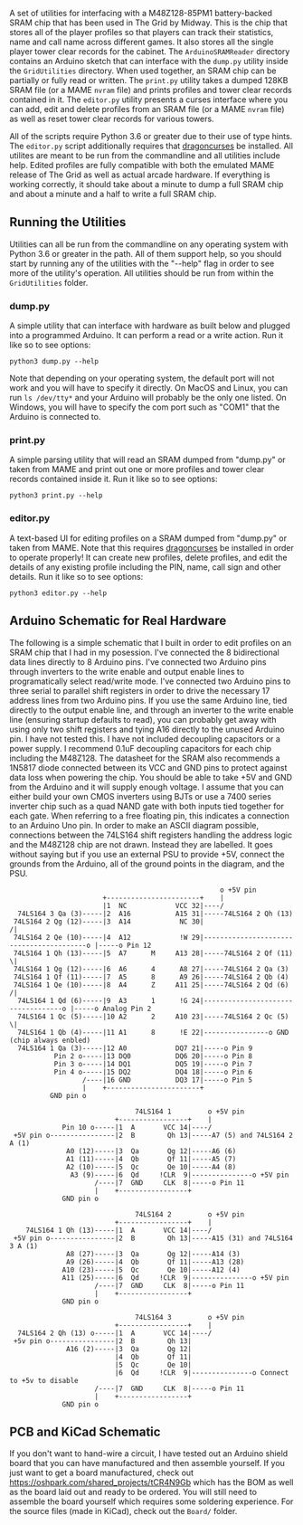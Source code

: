 A set of utilities for interfacing with a M48Z128-85PM1 battery-backed SRAM chip that has been used in The Grid by Midway. This is the chip that stores all of the player profiles so that players can track their statistics, name and call name across different games. It also stores all the single player tower clear records for the cabinet. The ``ArduinoSRAMReader`` directory contains an Arduino sketch that can interface with the ``dump.py`` utility inside the ``GridUtilities`` directory. When used together, an SRAM chip can be partially or fully read or written. The ``print.py`` utility takes a dumped 128KB SRAM file (or a MAME ``nvram`` file) and prints profiles and tower clear records contained in it. The ``editor.py`` utility presents a curses interface where you can add, edit and delete profiles from an SRAM file (or a MAME ``nvram`` file) as well as reset tower clear records for various towers.

All of the scripts require Python 3.6 or greater due to their use of type hints. The ``editor.py`` script additionally requires that [dragoncurses](https://github.com/DragonMinded/dragoncurses) be installed. All utilites are meant to be run from the commandline and all utilities include help. Edited profiles are fully compatible with both the emulated MAME release of The Grid as well as actual arcade hardware. If everything is working correctly, it should take about a minute to dump a full SRAM chip and about a minute and a half to write a full SRAM chip.

## Running the Utilities

Utilities can all be run from the commandline on any operating system with Python 3.6 or greater in the path. All of them support help, so you should start by running any of the utilities with the "--help" flag in order to see more of the utility's operation. All utilities should be run from within the `GridUtilities` folder.

### dump.py

A simple utility that can interface with hardware as built below and plugged into a programmed Arduino. It can perform a read or a write action. Run it like so to see options:

```
python3 dump.py --help
```

Note that depending on your operating system, the default port will not work and you will have to specify it directly. On MacOS and Linux, you can run `ls /dev/tty*` and your Arduino will probably be the only one listed. On Windows, you will have to specify the com port such as "COM1" that the Arduino is connected to.

### print.py

A simple parsing utility that will read an SRAM dumped from "dump.py" or taken from MAME and print out one or more profiles and tower clear records contained inside it. Run it like so to see options:

```
python3 print.py --help
```

### editor.py

A text-based UI for editing profiles on a SRAM dumped from "dump.py" or taken from MAME. Note that this requires [dragoncurses](https://github.com/DragonMinded/dragoncurses) be installed in order to operate properly! It can create new profiles, delete profiles, and edit the details of any existing profile including the PIN, name, call sign and other details. Run it like so to see options:

```
python3 editor.py --help
```

## Arduino Schematic for Real Hardware

The following is a simple schematic that I built in order to edit profiles on an SRAM chip that I had in my posession. I've connected the 8 bidirectional data lines directly to 8 Arduino pins. I've connected two Arduino pins through inverters to the write enable and output enable lines to programatically select read/write mode. I've connected two Arduino pins to three serial to parallel shift registers in order to drive the necessary 17 address lines from two Arduino pins. If you use the same Arduino line, tied directly to the output enable line, and through an inverter to the write enable line (ensuring startup defaults to read), you can probably get away with using only two shift registers and tying A16 directly to the unused Arduino pin. I have not tested this. I have not included decoupling capacitors or a power supply. I recommend 0.1uF decoupling capacitors for each chip including the M48Z128. The datasheet for the SRAM also recommends a 1N5817 diode connected between its VCC and GND pins to protect against data loss when powering the chip. You should be able to take +5V and GND from the Arduino and it will supply enough voltage. I assume that you can either build your own CMOS inverters using BJTs or use a 7400 series inverter chip such as a quad NAND gate with both inputs tied together for each gate. When referring to a free floating pin, this indicates a connection to an Arduino Uno pin. In order to make an ASCII diagram possible, connections between the 74LS164 shift registers handling the address logic and the M48Z128 chip are not drawn. Instead they are labelled. It goes without saying but if you use an external PSU to provide +5V, connect the grounds from the Arduino, all of the ground points in the diagram, and the PSU.


                                                        o +5V pin
                           +-----------------------+    |
                           |1  NC            VCC 32|----/
      74LS164 3 Qa (3)-----|2  A16           A15 31|-----74LS164 2 Qh (13)
     74LS164 2 Qg (12)-----|3  A14            NC 30|                                           /|
     74LS164 2 Qe (10)-----|4  A12            !W 29|-----------------------------------------o |-----o Pin 12
     74LS164 1 Qh (13)-----|5  A7      M     A13 28|-----74LS164 2 Qf (11)                     \|
     74LS164 1 Qg (12)-----|6  A6      4      A8 27|-----74LS164 2 Qa (3)
     74LS164 1 Qf (11)-----|7  A5      8      A9 26|-----74LS164 2 Qb (4)
     74LS164 1 Qe (10)-----|8  A4      Z     A11 25|-----74LS164 2 Qd (6)                      /|
      74LS164 1 Qd (6)-----|9  A3      1      !G 24|-----------------------------------o |-----o Analog Pin 2
      74LS164 1 Qc (5)-----|10 A2      2     A10 23|-----74LS164 2 Qc (5)                      \|
      74LS164 1 Qb (4)-----|11 A1      8      !E 22|----------------o GND (chip always enbled)
      74LS164 1 Qa (3)-----|12 A0            DQ7 21|-----o Pin 9
               Pin 2 o-----|13 DQ0           DQ6 20|-----o Pin 8
               Pin 3 o-----|14 DQ1           DQ5 19|-----o Pin 7
               Pin 4 o-----|15 DQ2           DQ4 18|-----o Pin 6
                      /----|16 GND           DQ3 17|-----o Pin 5
                      |    +-----------------------+
              GND pin o
   
                                   74LS164 1         o +5V pin
                              +-----------------+    |
                 Pin 10 o-----|1  A       VCC 14|----/
     +5V pin o----------------|2  B        Qh 13|-----A7 (5) and 74LS164 2 A (1)
                  A0 (12)-----|3  Qa       Qg 12|-----A6 (6)
                  A1 (11)-----|4  Qb       Qf 11|-----A5 (7)
                  A2 (10)-----|5  Qc       Qe 10|-----A4 (8)
                   A3 (9)-----|6  Qd     !CLR  9|---------------o +5V pin
                         /----|7  GND     CLK  8|-----o Pin 11
                         |    +-----------------+
                 GND pin o
   
                                   74LS164 2         o +5V pin
                              +-----------------+    |
        74LS164 1 Qh (13)-----|1  A       VCC 14|----/
     +5V pin o----------------|2  B        Qh 13|-----A15 (31) and 74LS164 3 A (1)
                  A8 (27)-----|3  Qa       Qg 12|-----A14 (3)
                  A9 (26)-----|4  Qb       Qf 11|-----A13 (28)
                 A10 (23)-----|5  Qc       Qe 10|-----A12 (4)
                 A11 (25)-----|6  Qd     !CLR  9|---------------o +5V pin
                         /----|7  GND     CLK  8|-----o Pin 11
                         |    +-----------------+
                 GND pin o
   
                                   74LS164 3         o +5V pin
                              +-----------------+    |
      74LS164 2 Qh (13) o-----|1  A       VCC 14|----/
     +5v pin o----------------|2  B        Qh 13|
                  A16 (2)-----|3  Qa       Qg 12|
                              |4  Qb       Qf 11|
                              |5  Qc       Qe 10|
                              |6  Qd     !CLR  9|---------------o Connect to +5v to disable
                         /----|7  GND     CLK  8|-----o Pin 11
                         |    +-----------------+
                 GND pin o

## PCB and KiCad Schematic

If you don't want to hand-wire a circuit, I have tested out an Arduino shield board that you can have manufactured and then assemble yourself. If you just want to get a board manufactured, check out https://oshpark.com/shared_projects/tCR4N9Gb which has the BOM as well as the board laid out and ready to be ordered. You will still need to assemble the board yourself which requires some soldering experience. For the source files (made in KiCad), check out the `Board/` folder.
